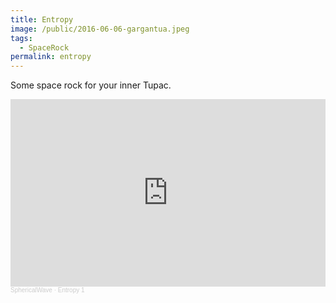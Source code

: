 ```yaml
---
title: Entropy
image: /public/2016-06-06-gargantua.jpeg
tags:
  - SpaceRock
permalink: entropy
---
```


Some space rock for your inner Tupac.

<iframe width="100%"  height="300" scrolling="no" frameborder="no" allow="autoplay" src="https://w.soundcloud.com/player/?url=https%3A//api.soundcloud.com/tracks/244884474&color=%231c57c9&auto_play=false&hide_related=false&show_comments=true&show_user=true&show_reposts=false&show_teaser=true&visual=true"></iframe><div style="font-size: 10px; color: #cccccc;line-break: anywhere;word-break: normal;overflow: hidden;white-space: nowrap;text-overflow: ellipsis; font-family: Interstate,Lucida Grande,Lucida Sans Unicode,Lucida Sans,Garuda,Verdana,Tahoma,sans-serif;font-weight: 100;"><a href="https://soundcloud.com/spherical_wave" title="SphericalWave" target="_blank" style="color: #cccccc; text-decoration: none;">SphericalWave</a> · <a href="https://soundcloud.com/spherical_wave/entropy-2" title="Entropy 1" target="_blank" style="color: #cccccc; text-decoration: none;">Entropy 1</a></div>